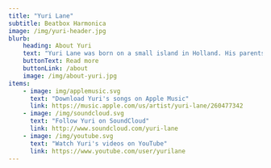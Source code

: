 ```yaml
---
title: "Yuri Lane"
subtitle: Beatbox Harmonica
image: /img/yuri-header.jpg
blurb:
    heading: About Yuri
    text: "Yuri Lane was born on a small island in Holland. His parents, a painter and a violinist, soon moved to San Francisco's Haight-Ashbury district to ride the 70's counter-culture current. Raised in the Haight, Yuri learned rhythm by osmosis and began to breathe beats."
    buttonText: Read more
    buttonLink: /about
    image: /img/about-yuri.jpg
items:
    - image: img/applemusic.svg
      text: "Download Yuri's songs on Apple Music"
      link: https://music.apple.com/us/artist/yuri-lane/260477342
    - image: /img/soundcloud.svg
      text: "Follow Yuri on SoundCloud"
      link: http://www.soundcloud.com/yuri-lane
    - image: /img/youtube.svg
      text: "Watch Yuri's videos on YouTube"
      link: https://www.youtube.com/user/yurilane
---
```


